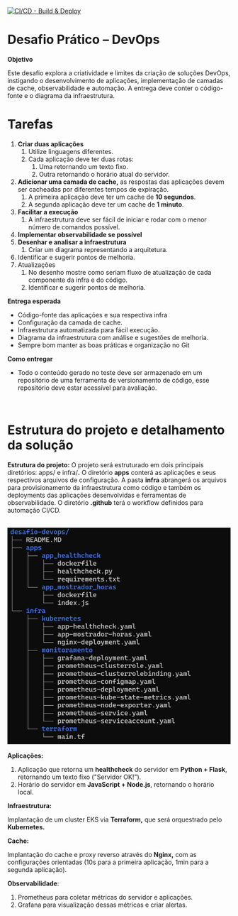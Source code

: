 
[![CI/CD - Build & Deploy](https://github.com/0isouza/desafio-devops/actions/workflows/deploy.yml/badge.svg)](https://github.com/0isouza/desafio-devops/actions/workflows/deploy.yml)


# **Desafio Prático – DevOps**

**Objetivo**

Este desafio explora a criatividade e limites da criação de soluções DevOps, instigando o desenvolvimento de aplicações, implementação de camadas de cache, observabilidade e automação. A entrega deve conter o código-fonte e o diagrama da infraestrutura.

# Tarefas

1.  **Criar duas aplicações**
    1.  Utilize linguagens diferentes.
    2.  Cada aplicação deve ter duas rotas:
        1.  Uma retornando um texto fixo.
        2.  Outra retornando o horário atual do servidor.
2.  **Adicionar uma camada de cache,** as respostas das aplicações devem ser cacheadas por diferentes tempos de expiração.
    1.  A primeira aplicação deve ter um cache de **10 segundos**.
    2.  A segunda aplicação deve ter um cache de **1 minuto**.
3.  **Facilitar a execução**
    1.  A infraestrutura deve ser fácil de iniciar e rodar com o menor número de comandos possível.
4.  **Implementar observabilidade se possível**
5.  **Desenhar e analisar a infraestrutura**
    1.  Criar um diagrama representando a arquitetura.
6.  Identificar e sugerir pontos de melhoria.
7.  Atualizações
    1.  No desenho mostre como seriam fluxo de atualização de cada componente da infra e do código.
    2.  Identificar e sugerir pontos de melhoria.

**Entrega esperada**

- Código-fonte das aplicações e sua respectiva infra
- Configuração da camada de cache.
- Infraestrutura automatizada para fácil execução.
- Diagrama da infraestrutura com análise e sugestões de melhoria.
- Sempre bom manter as boas práticas e organização no Git

**Como entregar**

- Todo o conteúdo gerado no teste deve ser armazenado em um repositório de uma ferramenta de versionamento de código, esse repositório deve estar acessível para avaliação.

&nbsp;

# Estrutura do projeto e detalhamento da solução

**Estrutura do projeto:** O projeto será estruturado em dois principais diretórios: apps/ e infra/**.** O diretório **apps** conterá as aplicações e seus respectivos arquivos de configuração. A pasta **infra** abrangerá os arquivos para provisionamento da infraestrutura como código e também os deployments das aplicações desenvolvidas e ferramentas de observabilidade. O diretório **.github** terá o workflow definidos para automação CI/CD.

&nbsp;       ![467de202c5bc4a831177f7e036dcc36d.png](_resources/467de202c5bc4a831177f7e036dcc36d.png)

**Aplicações:**

1.  Aplicação que retorna um **healthcheck** do servidor em **Python + Flask**, retornando um texto fixo ("Servidor OK!").
2.  Horário do servidor em **JavaScript + Node.js**, retornando o horário local.

**Infraestrutura:**

Implantação de um cluster EKS via **Terraform,** que será orquestrado pelo **Kubernetes.**

**Cache:**

Implantação do cache e proxy reverso através do **Nginx,** com as configurações orientadas (10s para a primeira aplicação, 1min para a segunda aplicação).

**Observabilidade**:

1.  Prometheus para coletar métricas do servidor e aplicações.
2.  Grafana para visualização dessas métricas e criar alertas.

&nbsp;
